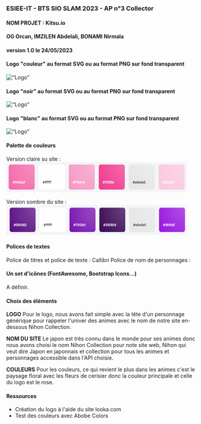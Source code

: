 ### ESIEE-IT - BTS SIO SLAM 2023 - AP n°3 Collector
#### NOM PROJET : Kitsu.io
#### OG Orcan, IMZILEN Abdelali, BONAMI Nirmala
#### version 1.0 le 24/05/2023

#### Logo "couleur" au format SVG ou au format PNG sur fond transparent  
<img src="static/image/logo.png" alt= “Logo” width="250" height="200">

#### Logo "noir" au format SVG ou au format PNG sur fond transparent  
<img src="static/image/image_transparente_noir.png" alt= “Logo” width="250" height="200">

#### Logo "blanc" au format SVG ou au format PNG sur fond transparent  
<img src="static/image/image_transparente_blanche.png" alt= “Logo” width="250" height="200">

#### Palette de couleurs 
Version claire su site : 
<img src="gestion/image/couleur.png" alt= “palette” width="480" height="80">

Version sombre du site :
<img src="gestion/couleur.sombre.png" alt= “palete” width="480" height="80">
#### Polices de textes
Police de titres et police de texte : Callibri
Police de nom de personnages : 

#### Un set d'icônes (FontAwesome, Bootstrap Icons...)  
A définir.

#### Choix des éléments
**LOGO**
Pour le logo, nous avons fait simple avec la tête d'un personnage générique pour rappeler l'univer des animes avec le nom de notre site en-dessous Nihon Collection.   

**NOM DU SITE**
Le japon est très connu dans le monde pour ses animes donc nous avons choisi le nom Nihon Collection pour note site web, Nihon qui veut dire Japon en japonnais et collection pour tous les animes et personnages accessible dans l'API choisie. 

**COULEURS**
Pour les couleurs, ce qui revient le plus dans les animes c'est le paysage floral avec les fleurs de cerisier donc la couleur principale et celle du logo est le rose.

#### Ressources
- Création du logo à l'aide du site looka.com  
- Test des couleurs avec Abobe Colors

